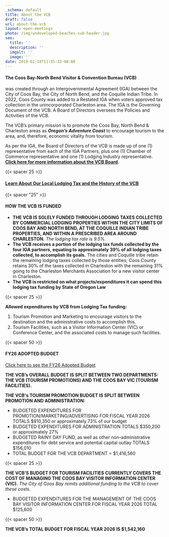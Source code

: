 ```yaml
---
_schema: default
title: About the VCB
draft: false
url: about-the-vcb
layout: open-meetings
photo: /img/undeveloped-beaches-sub-header.jpg
seo:
  title: ''
  description: ''
  imgalt: ''
  image: ''
date: 2019-02-18T11:35:33-08:00
---
```

#### **The Coos Bay-North Bend Visitor & Convention Bureau (VCB)**

was created through an Intergovernmental Agreement (IGA) between the City of Coos Bay, the City of North Bend, and the Coquille Indian Tribe. In 2022, Coos County was added to a Restated IGA when voters approved tax collection in the unincorporated Charleston area. The IGA is the Governing Document of the VCB. A Board of Directors oversees the Policies and Activities of the VCB.

The VCB’s primary mission is to promote the Coos Bay, North Bend & Charleston areas as ***Oregon’s Adventure Coast*** to encourage tourism to the area, and, therefore, economic vitality from tourism.

As per the IGA, the Board of Directors of the VCB is made up of one (1) representative from each of the IGA Partners, plus one (1) Chamber of Commerce representative and one (1) Lodging Industry representative. [**Click here for more information about the VCB Board**](/board-of-directors/)**.**

{{< spacer 25 >}}

#### <a target="_blank" rel="noopener" href="/img/local-tlt-explained-vcb-taxingentities-fy26-1.pdf">Learn About Our Local Lodging Tax and the History of the VCB</a>

{{< spacer "25" >}}

#### HOW THE VCB IS FUNDED

* **THE VCB IS SOLELY FUNDED THROUGH LODGING TAXES COLLECTED BY COMMERCIAL LODGING PROPERTIES WITHIN THE CITY LIMITS OF COOS BAY AND NORTH BEND, AT THE COQUILLE INDIAN TRIBE PROPERTIES, AND WITHIN A PRESCRIBED AREA AROUND CHARLESTON.** *The lodging tax rate is 9.5%.*
* **The VCB receives a portion of the lodging tax funds collected by the four IGA partners, equating to approximately 39% of all lodging taxes collected, to accomplish its goals.** The cities and Coquille tribe retain the remaining lodging taxes collected by those entities; Coos County retains 30% of the taxes collected in Charleston with the remaining 31% going to the Charleston Merchants Association for a new visitor center in Charleston.
* **The VCB is restricted on what projects/expenditures it can spend this lodging tax funding by State of Oregon Law**

{{< spacer 25 >}}

**Allowed expenditures by VCB from Lodging Tax funding:**

1. Tourism Promotion and Marketing to encourage visitors to the destination and the administrative costs to accomplish this.
2. Tourism Facilities, such as a Visitor Information Center (VIC) or Conference Center, and the associated costs to manage such facilities.

{{< spacer 50 >}}

#### FY26 ADOPTED BUDGET

<a href="/img/fy26-approved.pdf" target="_blank" rel="noopener">Click here to see the FY26 Adopted Budget</a>

**THE VCB’s OVERALL BUDGET IS SPLIT BETWEEN TWO DEPARTMENTS: THE VCB (TOURISM PROMOTIONS) AND THE COOS BAY VIC (TOURISM FACILITIES).**

**THE VCB's TOURISM PROMOTION BUDGET IS SPLIT BETWEEN PROMOTION AND ADMINISTRATION:**

* BUDGETED EXPENDITURES FOR PROMOTION/MARKETING/ADVERTISING FOR FISCAL YEAR 2026 TOTALS $910,350 or approximately 73% of our budget
* BUDGETED EXPENDITURES FOR ADMINISTRATION TOTALS $350,200 or approximately 27%
* BUDGETED RAINY DAY FUND, as well as other non-administrative expenditures for debt service and potential capital outlay TOTALS $156,010
* TOTAL BUDGET FOR THE VCB DEPARTMENT = $1,416,560

{{< spacer 25 >}}

**THE VCB’S BUDGET FOR TOURISM FACILITIES CURRENTLY COVERS THE COST OF MANAGING THE COOS BAY VISITOR INFORMATION CENTER (VIC).** *The City of Coos Bay remits additional funding to the VCB to cover these costs*.

* BUDGETED EXPENDITURES FOR THE MANAGEMENT OF THE COOS BAY VISITOR INFORMATION CENTER FOR FISCAL YEAR 2026 TOTAL $125,600

{{< spacer 50 >}}

**THE VCB’s TOTAL BUDGET FOR FISCAL YEAR 2026 IS $1,542,160**

&nbsp;